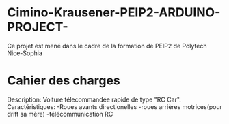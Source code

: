 # Cimino-Krausener-PEIP2-ARDUINO-PROJECT-
Ce projet est mené dans le cadre de la formation de PEIP2 de Polytech Nice-Sophia

# Cahier des charges
Description: Voiture télecommandée rapide de type "RC Car".  
Caractéristiques: 
                  -Roues avants directionelles
                  -roues arrières motrices(pour drift sa mère)
                  -télécommunication RC

